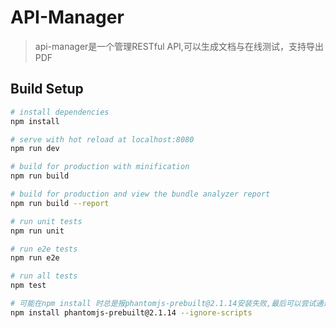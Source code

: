 # API-Manager

> api-manager是一个管理RESTful API,可以生成文档与在线测试，支持导出PDF

## Build Setup

``` bash
# install dependencies
npm install

# serve with hot reload at localhost:8080
npm run dev

# build for production with minification
npm run build

# build for production and view the bundle analyzer report
npm run build --report

# run unit tests
npm run unit

# run e2e tests
npm run e2e

# run all tests
npm test
```

``` bash
# 可能在npm install 时总是报phantomjs-prebuilt@2.1.14安装失败,最后可以尝试通过以下命令安装成功：
npm install phantomjs-prebuilt@2.1.14 --ignore-scripts
```
